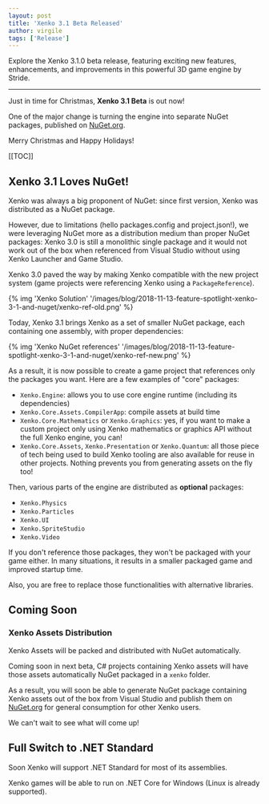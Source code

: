 ```yaml
---
layout: post
title: 'Xenko 3.1 Beta Released'
author: virgile
tags: ['Release']
---
```


Explore the Xenko 3.1.0 beta release, featuring exciting new features, enhancements, and improvements in this powerful 3D game engine by Stride.

---

Just in time for Christmas, **Xenko 3.1 Beta** is out now!

One of the major change is turning the engine into separate NuGet packages, published on [NuGet.org](https://www.nuget.org/profiles/stride3d.net).

Merry Christmas and Happy Holidays!

[[TOC]]

## Xenko 3.1 Loves NuGet!

Xenko was always a big proponent of NuGet: since first version, Xenko was distributed as a NuGet package.

However, due to limitations (hello packages.config and project.json!), we were leveraging NuGet more as a distribution medium than proper NuGet packages: Xenko 3.0 is still a monolithic single package and it would not work out of the box when referenced from Visual Studio without using Xenko Launcher and Game Studio.

Xenko 3.0 paved the way by making Xenko compatible with the new project system (game projects were referencing Xenko using a `PackageReference`).

{% img 'Xenko Solution' '/images/blog/2018-11-13-feature-spotlight-xenko-3-1-and-nuget/xenko-ref-old.png' %}

Today, Xenko 3.1 brings Xenko as a set of smaller NuGet package, each containing one assembly, with proper dependencies:

{% img 'Xenko NuGet references' '/images/blog/2018-11-13-feature-spotlight-xenko-3-1-and-nuget/xenko-ref-new.png' %}

As a result, it is now possible to create a game project that references only the packages you want. Here are a few examples of "core" packages:

* `Xenko.Engine`: allows you to use core engine runtime (including its dependencies)
* `Xenko.Core.Assets.CompilerApp`: compile assets at build time
* `Xenko.Core.Mathematics` or `Xenko.Graphics`: yes, if you want to make a custom project only using Xenko mathematics or graphics API without the full Xenko engine, you can!
* `Xenko.Core.Assets`, `Xenko.Presentation` or `Xenko.Quantum`: all those piece of tech being used to build Xenko tooling are also available for reuse in other projects. Nothing prevents you from generating assets on the fly too!

Then, various parts of the engine are distributed as **optional** packages:

* `Xenko.Physics`
* `Xenko.Particles`
* `Xenko.UI`
* `Xenko.SpriteStudio`
* `Xenko.Video`

If you don't reference those packages, they won't be packaged with your game either. In many situations, it results in a smaller packaged game and improved startup time.

Also, you are free to replace those functionalities with alternative libraries.

## Coming Soon

### Xenko Assets Distribution

Xenko Assets will be packed and distributed with NuGet automatically.

Coming soon in next beta, C# projects containing Xenko assets will have those assets automatically NuGet packaged in a `xenko` folder.

As a result, you will soon be able to generate NuGet package containing Xenko assets out of the box from Visual Studio and publish them on [NuGet.org](https://nuget.org) for general consumption for other Xenko users.

We can't wait to see what will come up!

## Full Switch to .NET Standard

Soon Xenko will support .NET Standard for most of its assemblies.

Xenko games will be able to run on .NET Core for Windows (Linux is already supported).
